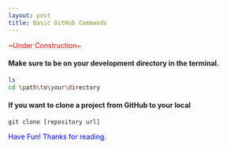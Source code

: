 ```yaml
---
layout: post
title: Basic GitHub Commands
---
```

<span style="color:red">~Under Construction~  </span>

#### Make sure to be on your development directory in the terminal.
```bash
ls
cd \path\to\your\directory
```

#### If you want to clone a project from GitHub to your local
```git
git clone [repository url]
```
<span style="color:blue">
	Have Fun!  
	Thanks for reading.
</span>
